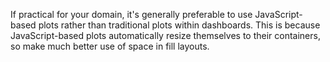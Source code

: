 If practical for your domain, it's generally preferable to use JavaScript-based plots rather than traditional plots within dashboards. This is because JavaScript-based plots automatically resize themselves to their containers, so make much better use of space in fill layouts. 
